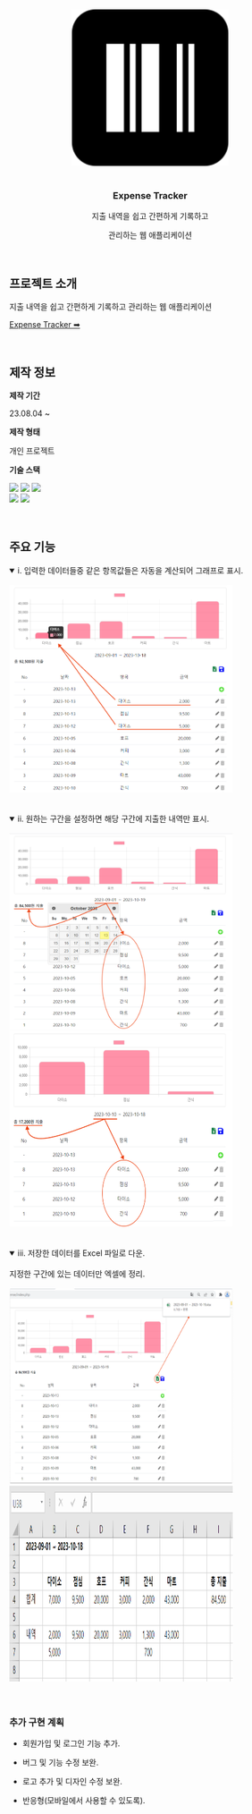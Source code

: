 <br>
<br>
<div align="center">
    <img src="./assets/images/logo/Logo.svg" style="width: 280px; min-width: 140px;">
</div>

<br>

<div align="center">
    <h3> Expense Tracker</h3>
    <p>  지출 내역을 쉽고 간편하게 기록하고 </p>
    <p> 관리하는 웹 애플리케이션 </p>
</div>

<br>

## 프로젝트 소개

지출 내역을 쉽고 간편하게 기록하고 관리하는 웹 애플리케이션

[Expense Tracker ➡](http://mys.dothome.co.kr/expense/index.php) <br>

<br>

## 제작 정보

**제작 기간**

23.08.04 ~

**제작 형태**

개인 프로젝트

**기술 스택**

<img src="https://img.shields.io/badge/jQuery-0769AD?style=for-the-badge&logo=jQuery&logoColor=white"> <img src="https://img.shields.io/badge/PHP-777BB4?style=for-the-badge&logo=PHP&logoColor=white">
<img src="https://img.shields.io/badge/MySQL-4479A1?style=for-the-badge&logo=MySQL&logoColor=white"> <br>
<img src="https://img.shields.io/badge/Chart.js-FF6384?style=for-the-badge&logo=Chart.js&logoColor=white">
<img src="https://img.shields.io/badge/ExcelJS-217346?style=for-the-badge&logo=ExcelJS&logoColor=white">

<br>

## 주요 기능

<details open>
    <summary> i. 입력한 데이터들중 같은 항목값들은 자동을 계산되어 그래프로 표시. </summary>
    <br>
    <img src="./assets/README/features1.png" width="400px" />
    <br> <br>
</details>

<br>

<details open>
    <summary> ii. 원하는 구간을 설정하면 해당 구간에 지출한 내역만 표시.</summary>
    <br>
    <img src="./assets/README/features2-1.png" width="400px" height="350px"/> &nbsp;
    <img src="./assets/README/features2-2.png" width="400px" height="350px"/>
    <br> <br>
</details>

<br>

<details open>
    <summary> iii. 저장한 데이터를 Excel 파일로 다운. </summary>
    <br>
    지정한 구간에 있는 데이터만 엑셀에 정리. 
    <br>  <br>
    <img src="./assets/README/features3-1.png" width="400px" height="350px" /> &nbsp;
    <img src="./assets/README/features3-2.png" width="400px" height="350px" />
    <br> <br>
</details>

<br>

### 추가 구현 계획

- 회원가입 및 로그인 기능 추가.

- 버그 및 기능 수정 보완.

- 로고 추가 및 디자인 수정 보완.

- 반응형(모바일에서 사용할 수 있도록).
